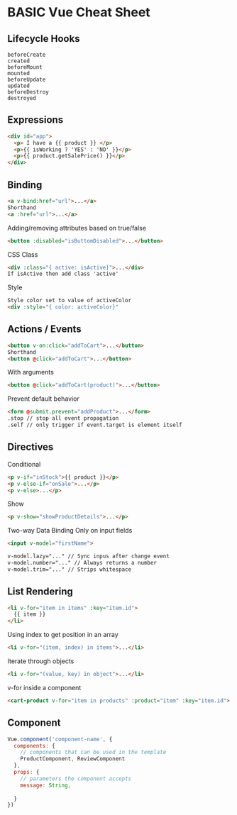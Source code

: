 # BASIC Vue Cheat Sheet

## Lifecycle Hooks
```text
beforeCreate
created
beforeMount
mounted
beforeUpdate
updated
beforeDestroy
destroyed
```

## Expressions
```html
<div id="app">
  <p> I have a {{ product }} </p>
  <p>{{ isWorking ? 'YES' : 'NO' }}</p>
  <p>{{ product.getSalePrice() }}</p>
</div>
```

## Binding
```html
<a v-bind:href="url">...</a>
Shorthand
<a :href="url">...</a>
```
Adding/removing attributes based on true/false
```html
<button :disabled="isButtomDisabled">...</button>
```
CSS Class
```html
<div :class="{ active: isActive}">...</div>
If isActive then add class 'active'
```
Style
```html
Style color set to value of activeColor
<div :style="{ color: activeColor}"
```

## Actions / Events
```html
<button v-on:click="addToCart">...</button>
Shorthand
<button @click="addToCart">...</button>
```
With arguments
```html
<button @click="addToCart(product)">...</button>
```
Prevent default behavior
```html
<form @submit.prevent="addProduct">...</form>
.stop // stop all event propagation
.self // only trigger if event.target is element itself
```
    

## Directives
Conditional
```html
<p v-if="inStock">{{ product }}</p>
<p v-else-if="onSale">...</p>
<p v-else>...</p>
```
Show
```html
<p v-show="showProductDetails">...</p>
```
Two-way Data Binding
Only on input fields
```html
<input v-model="firstName">

v-model.lazy="..." // Sync inpus after change event
v-model.number="..." // Always returns a number
v-model.trim="..." // Strips whitespace
```
## List Rendering
```html
<li v-for="item in items" :key="item.id">
  {{ item }}
</li>
```
Using index to get position in an array
```html
<li v-for="(item, index) in items">...</li>
```
Iterate through objects
```html
<li v-for="(value, key) in object">...</li>
```
v-for inside a component
```html
<cart-product v-for="item in products" :product="item" :key="item.id">...</cart-product>
```

## Component
```js
Vue.component('component-name', {
  components: {
    // components that can be used in the template
    ProductComponent, ReviewComponent
  },
  props: {
    // parameters the component accepts
    message: String,
    
  }
})
```
